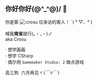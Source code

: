 ## 你好你好\(@^_^@)/ 👋
你是第 ![:crosu](https://count.getloli.com/get/@:crosu?theme=rule34) 位来访的客人！  ˋ( ° ▽、° )<br /><br />
喊我**南省**就行(。・_・)ノ<br />
aka Crosu

· 想学画画<br />
· 想学 CSharp<br />
· 偶尔用 `Gamemaker Studio: 2` 做点游戏<br />
<pre>高三狗 六月再见ヾ(￣▽￣)</pre>
